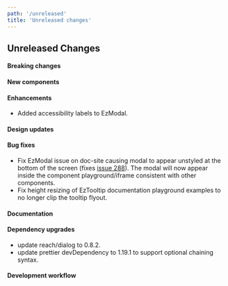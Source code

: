 ```yaml
---
path: '/unreleased'
title: 'Unreleased changes'
---
```


## Unreleased Changes

#### Breaking changes

#### New components

#### Enhancements

- Added accessibility labels to EzModal.

#### Design updates

#### Bug fixes

- Fix EzModal issue on doc-site causing modal to appear unstyled at the bottom of the screen (fixes [issue 288](https://github.com/ezcater/recipe/issues/288)). The modal will now appear inside the component playground/iframe consistent with other components.
- Fix height resizing of EzTooltip documentation playground examples to no longer clip the tooltip flyout.

#### Documentation

#### Dependency upgrades

- update reach/dialog to 0.8.2.
- update prettier devDependency to 1.19.1 to support optional chaining syntax.

#### Development workflow
